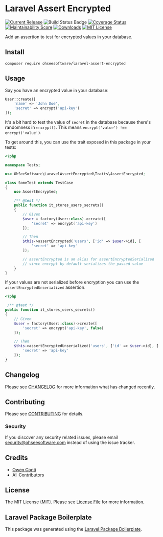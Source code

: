 # Laravel Assert Encrypted

[![Current Release](https://img.shields.io/github/release/ohseesoftware/laravel-assert-encrypted.svg?style=flat-square)](https://github.com/ohseesoftware/laravel-assert-encrypted/releases)
![Build Status Badge](https://github.com/ohseesoftware/laravel-assert-encrypted/workflows/Build/badge.svg)
[![Coverage Status](https://coveralls.io/repos/github/ohseesoftware/laravel-assert-encrypted/badge.svg?branch=master)](https://coveralls.io/github/ohseesoftware/laravel-assert-encrypted?branch=master)
[![Maintainability Score](https://img.shields.io/codeclimate/maintainability/ohseesoftware/laravel-assert-encrypted.svg?style=flat-square)](https://codeclimate.com/github/ohseesoftware/laravel-assert-encrypted)
[![Downloads](https://img.shields.io/packagist/dt/ohseesoftware/laravel-assert-encrypted.svg?style=flat-square)](https://packagist.org/packages/ohseesoftware/laravel-assert-encrypted)
[![MIT License](https://img.shields.io/github/license/ohseesoftware/laravel-assert-encrypted.svg?style=flat-square)](https://github.com/ohseesoftware/laravel-assert-encrypted/blob/master/LICENSE)

Add an assertion to test for encrypted values in your database.

## Install

```
composer require ohseesoftware/laravel-assert-encrypted
```

## Usage

Say you have an encrypted value in your database:

```php
User::create([
    'name' => 'John Doe',
    'secret' => encrypt('api-key')
]);
```

It's a bit hard to test the value of `secret` in the database because there's randomness in `encrypt()`. This means `encrypt('value') !== encrypt('value')`.

To get around this, you can use the trait exposed in this package in your tests:

```php
<?php

namespace Tests;

use OhSeeSoftware\LaravelAssertEncrypted\Traits\AssertEncrypted;

class SomeTest extends TestCase
{
    use AssertEncrypted;

    /** @test */
    public function it_stores_users_secrets()
    {
        // Given
        $user = factory(User::class)->create([
            'secret' => encrypt('api-key')
        ]);

        // Then
        $this->assertEncrypted('users', ['id' => $user->id], [
            'secret' => 'api-key'
        ]);

        // assertEncrypted is an alias for assertEncryptedSerialized
        // since encrypt by default serializes the passed value
    }
}
```

If your values are not serialized before encryption you can use the `assertEncryptedUnserialized` assertion.

```php
<?php

 /** @test */
public function it_stores_users_secrets()
{
    // Given
    $user = factory(User::class)->create([
        'secret' => encrypt('api-key', false)
    ]);

    // Then
    $this->assertEncryptedUnserialized('users', ['id' => $user->id], [
        'secret' => 'api-key'
    ]);
}
```

## Changelog

Please see [CHANGELOG](CHANGELOG.md) for more information what has changed recently.

## Contributing

Please see [CONTRIBUTING](CONTRIBUTING.md) for details.

### Security

If you discover any security related issues, please email security@ohseesoftware.com instead of using the issue tracker.

## Credits

-   [Owen Conti](https://github.com/ohseesoftware)
-   [All Contributors](../../contributors)

## License

The MIT License (MIT). Please see [License File](LICENSE.md) for more information.

## Laravel Package Boilerplate

This package was generated using the [Laravel Package Boilerplate](https://laravelpackageboilerplate.com).
